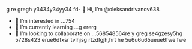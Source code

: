  g re gregh y3434y34yy34  fd- 👋 Hi, I’m @oleksandrivanov638
- 👀 I’m interested in ...754
- 🌱 I’m currently learning ...g ererg
- 💞️ I’m looking to collaborate on ...568548564re y greg se4gzesy5hg
5728s423 erue6dfxsr tvlhjsg rtzdfgjh,hrt  he 5u6u6u65ueue6fwe fwe
<!---
oleksandrivanov638/oleksandrivanov638 is a ✨ special ✨ repository because its `README.md` (this file) appears on your GitHub profile.
You can click the Preview link to take a look at your changes.
--->
